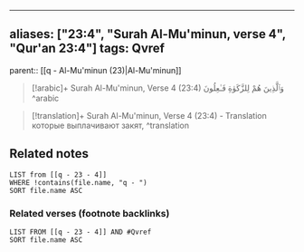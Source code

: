 
---
aliases: ["23:4", "Surah Al-Mu'minun, verse 4", "Qur'an 23:4"]
tags: Qvref
---

parent:: [[q - Al-Mu'minun (23)|Al-Mu'minun]]

> [!arabic]+ Surah Al-Mu'minun, Verse 4 (23:4)
> <span class="quran-arabic">وَٱلَّذِينَ هُمْ لِلزَّكَوٰةِ فَـٰعِلُونَ</span>
^arabic

> [!translation]+ Surah Al-Mu'minun, Verse 4 (23:4) - Translation
> которые выплачивают закят,
^translation



## Related notes
```dataview
LIST from [[q - 23 - 4]]
WHERE !contains(file.name, "q - ")
SORT file.name ASC
```

### Related verses (footnote backlinks)
```dataview
LIST FROM [[q - 23 - 4]] AND #Qvref
SORT file.name ASC
```

